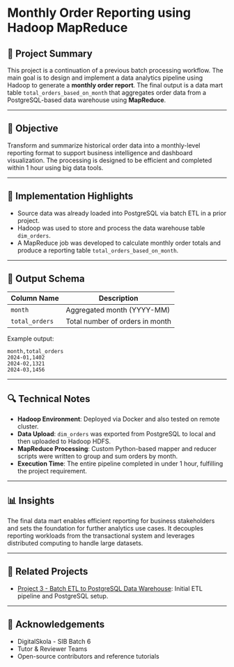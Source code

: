 # Monthly Order Reporting using Hadoop MapReduce

## 📄 Project Summary

This project is a continuation of a previous batch processing workflow. The main goal is to design and implement a data analytics pipeline using Hadoop to generate a **monthly order report**. The final output is a data mart table `total_orders_based_on_month` that aggregates order data from a PostgreSQL-based data warehouse using **MapReduce**.

---

## 🎯 Objective

Transform and summarize historical order data into a monthly-level reporting format to support business intelligence and dashboard visualization. The processing is designed to be efficient and completed within 1 hour using big data tools.

---

## 📌 Implementation Highlights

* Source data was already loaded into PostgreSQL via batch ETL in a prior project.
* Hadoop was used to store and process the data warehouse table `dim_orders`.
* A MapReduce job was developed to calculate monthly order totals and produce a reporting table `total_orders_based_on_month`.

---

## 🧱 Output Schema

| Column Name    | Description                     |
| -------------- | ------------------------------- |
| `month`        | Aggregated month (YYYY-MM)      |
| `total_orders` | Total number of orders in month |

Example output:

```
month,total_orders
2024-01,1402
2024-02,1321
2024-03,1456
```

---

## 🔍 Technical Notes

* **Hadoop Environment**: Deployed via Docker and also tested on remote cluster.
* **Data Upload**: `dim_orders` was exported from PostgreSQL to local and then uploaded to Hadoop HDFS.
* **MapReduce Processing**: Custom Python-based mapper and reducer scripts were written to group and sum orders by month.
* **Execution Time**: The entire pipeline completed in under 1 hour, fulfilling the project requirement.

---

## 📊 Insights

The final data mart enables efficient reporting for business stakeholders and sets the foundation for further analytics use cases. It decouples reporting workloads from the transactional system and leverages distributed computing to handle large datasets.

---

## 🔗 Related Projects

* [Project 3 - Batch ETL to PostgreSQL Data Warehouse](https://github.com/andrewsuadnya/PROJECT3-DataEngineering-DigitalSkola): Initial ETL pipeline and PostgreSQL setup.

---

## 👏 Acknowledgements

* DigitalSkola - SIB Batch 6
* Tutor & Reviewer Teams
* Open-source contributors and reference tutorials

